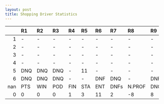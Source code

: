 ```yaml
---
layout: post 
title: Shopping Driver Statistics
--- 
```


|     | R1   | R2   | R3   | R4   | R5   | R6   | R7   | R8     | R9   | R10   | R11   | R12   | Points   | Pos   |
|----:|:-----|:-----|:-----|:-----|:-----|:-----|:-----|:-------|:-----|:------|:------|:------|:---------|:------|
|   1 | -    | -    | -    | -    | -    | -    | -    | -      | -    | -     | -     | -     | nan      | nan   |
|   2 | -    | -    | -    | -    | -    | -    | -    | -      | -    | -     | -     | -     | 13.0     | 20.0  |
|   3 | -    | -    | -    | -    | -    | -    | -    | -      | -    | -     | -     | -     | 0.0      | 37.0  |
|   4 | -    | -    | -    | -    | -    | -    | -    | -      | -    | -     | -     | -     | 10.0     | 19.0  |
|   5 | DNQ  | DNQ  | DNQ  | -    | 11   | -    | -    | -      | -    | -     | DNQ   | -     | 2.0      | 27.0  |
|   6 | DNQ  | DNQ  | DNQ  | -    | -    | DNF  | DNQ  | -      | DNF  | nan   | nan   | nan   | 5.0      | 21.0  |
| nan | PTS  | WIN  | POD  | FIN  | STA  | ENT  | DNFs | N.PROF | DNQ  | %FIN  | PPR   | BST   | CHA      | RNK   |
|   0 | 0    | 0    | 0    | 1    | 3    | 11   | 2    | -8     | 8    | 33.33 | 0.0   | 11    | 0.0      | 60.0  |